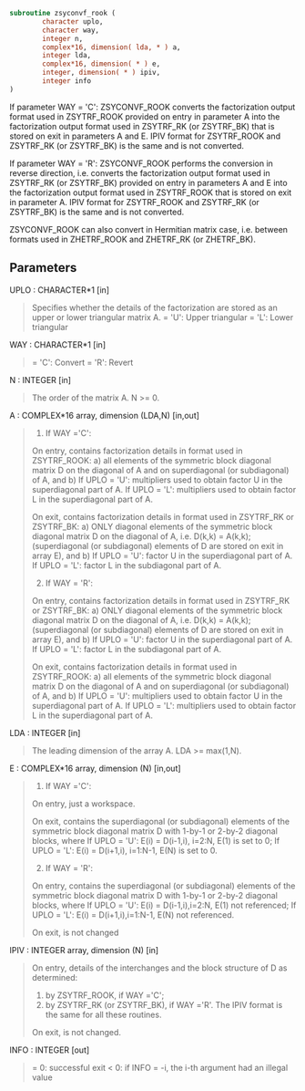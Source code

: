 ```fortran
subroutine zsyconvf_rook (
        character uplo,
        character way,
        integer n,
        complex*16, dimension( lda, * ) a,
        integer lda,
        complex*16, dimension( * ) e,
        integer, dimension( * ) ipiv,
        integer info
)
```

If parameter WAY = 'C':
ZSYCONVF_ROOK converts the factorization output format used in
ZSYTRF_ROOK provided on entry in parameter A into the factorization
output format used in ZSYTRF_RK (or ZSYTRF_BK) that is stored
on exit in parameters A and E. IPIV format for ZSYTRF_ROOK and
ZSYTRF_RK (or ZSYTRF_BK) is the same and is not converted.

If parameter WAY = 'R':
ZSYCONVF_ROOK performs the conversion in reverse direction, i.e.
converts the factorization output format used in ZSYTRF_RK
(or ZSYTRF_BK) provided on entry in parameters A and E into
the factorization output format used in ZSYTRF_ROOK that is stored
on exit in parameter A. IPIV format for ZSYTRF_ROOK and
ZSYTRF_RK (or ZSYTRF_BK) is the same and is not converted.

ZSYCONVF_ROOK can also convert in Hermitian matrix case, i.e. between
formats used in ZHETRF_ROOK and ZHETRF_RK (or ZHETRF_BK).

## Parameters
UPLO : CHARACTER\*1 [in]
> Specifies whether the details of the factorization are
> stored as an upper or lower triangular matrix A.
> = 'U':  Upper triangular
> = 'L':  Lower triangular

WAY : CHARACTER\*1 [in]
> = 'C': Convert
> = 'R': Revert

N : INTEGER [in]
> The order of the matrix A.  N >= 0.

A : COMPLEX\*16 array, dimension (LDA,N) [in,out]
> 
> 1) If WAY ='C':
> 
> On entry, contains factorization details in format used in
> ZSYTRF_ROOK:
> a) all elements of the symmetric block diagonal
> matrix D on the diagonal of A and on superdiagonal
> (or subdiagonal) of A, and
> b) If UPLO = 'U': multipliers used to obtain factor U
> in the superdiagonal part of A.
> If UPLO = 'L': multipliers used to obtain factor L
> in the superdiagonal part of A.
> 
> On exit, contains factorization details in format used in
> ZSYTRF_RK or ZSYTRF_BK:
> a) ONLY diagonal elements of the symmetric block diagonal
> matrix D on the diagonal of A, i.e. D(k,k) = A(k,k);
> (superdiagonal (or subdiagonal) elements of D
> are stored on exit in array E), and
> b) If UPLO = 'U': factor U in the superdiagonal part of A.
> If UPLO = 'L': factor L in the subdiagonal part of A.
> 
> 2) If WAY = 'R':
> 
> On entry, contains factorization details in format used in
> ZSYTRF_RK or ZSYTRF_BK:
> a) ONLY diagonal elements of the symmetric block diagonal
> matrix D on the diagonal of A, i.e. D(k,k) = A(k,k);
> (superdiagonal (or subdiagonal) elements of D
> are stored on exit in array E), and
> b) If UPLO = 'U': factor U in the superdiagonal part of A.
> If UPLO = 'L': factor L in the subdiagonal part of A.
> 
> On exit, contains factorization details in format used in
> ZSYTRF_ROOK:
> a) all elements of the symmetric block diagonal
> matrix D on the diagonal of A and on superdiagonal
> (or subdiagonal) of A, and
> b) If UPLO = 'U': multipliers used to obtain factor U
> in the superdiagonal part of A.
> If UPLO = 'L': multipliers used to obtain factor L
> in the superdiagonal part of A.

LDA : INTEGER [in]
> The leading dimension of the array A.  LDA >= max(1,N).

E : COMPLEX\*16 array, dimension (N) [in,out]
> 
> 1) If WAY ='C':
> 
> On entry, just a workspace.
> 
> On exit, contains the superdiagonal (or subdiagonal)
> elements of the symmetric block diagonal matrix D
> with 1-by-1 or 2-by-2 diagonal blocks, where
> If UPLO = 'U': E(i) = D(i-1,i), i=2:N, E(1) is set to 0;
> If UPLO = 'L': E(i) = D(i+1,i), i=1:N-1, E(N) is set to 0.
> 
> 2) If WAY = 'R':
> 
> On entry, contains the superdiagonal (or subdiagonal)
> elements of the symmetric block diagonal matrix D
> with 1-by-1 or 2-by-2 diagonal blocks, where
> If UPLO = 'U': E(i) = D(i-1,i),i=2:N, E(1) not referenced;
> If UPLO = 'L': E(i) = D(i+1,i),i=1:N-1, E(N) not referenced.
> 
> On exit, is not changed

IPIV : INTEGER array, dimension (N) [in]
> On entry, details of the interchanges and the block
> structure of D as determined:
> 1) by ZSYTRF_ROOK, if WAY ='C';
> 2) by ZSYTRF_RK (or ZSYTRF_BK), if WAY ='R'.
> The IPIV format is the same for all these routines.
> 
> On exit, is not changed.

INFO : INTEGER [out]
> = 0:  successful exit
> < 0:  if INFO = -i, the i-th argument had an illegal value

